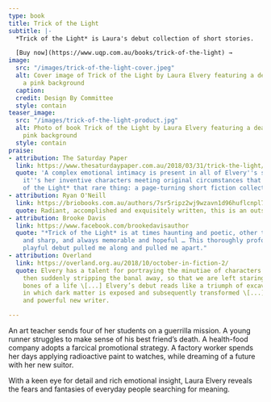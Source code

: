 ```yaml
---
type: book
title: Trick of the Light
subtitle: |-
  *Trick of the Light* is Laura's debut collection of short stories.

  [Buy now](https://www.uqp.com.au/books/trick-of-the-light) →
image:
  src: "/images/trick-of-the-light-cover.jpeg"
  alt: Cover image of Trick of the Light by Laura Elvery featuring a dead bird on
    a pink background
  caption: 
  credit: Design By Committee
  style: contain
teaser_image:
  src: "/images/trick-of-the-light-product.jpg"
  alt: Photo of book Trick of the Light by Laura Elvery featuring a dead bird on a
    pink background
  style: contain
praise:
- attribution: The Saturday Paper
  link: https://www.thesaturdaypaper.com.au/2018/03/31/trick-the-light/15218100005975
  quote: 'A complex emotional intimacy is present in all of Elvery''s stories, but
    it''s her inventive characters meeting original circumstances that makes *Trick
    of the Light* that rare thing: a page-turning short fiction collection.'
- attribution: Ryan O'Neill
  link: https://briobooks.com.au/authors/7sr5ripz2wj9wzavn1d96huflcnpl7
  quote: Radiant, accomplished and exquisitely written, this is an outstanding collection.
- attribution: Brooke Davis
  link: https://www.facebook.com/brookedavisauthor
  quote: "*Trick of the Light* is at times haunting and poetic, other times bright
    and sharp, and always memorable and hopeful … This thoroughly profound, bold and
    playful debut pulled me along and pulled me apart."
- attribution: Overland
  link: https://overland.org.au/2018/10/october-in-fiction-2/
  quote: Elvery has a talent for portraying the minutiae of characters’ lives and
    then suddenly stripping the banal away, so that we are left staring at the bare
    bones of a life \[...] Elvery’s debut reads like a triumph of excavation – a collection
    in which dark matter is exposed and subsequently transformed \[...] An intriguing
    and powerful new writer.

---
```

An art teacher sends four of her students on a guerrilla mission. A young runner struggles to make sense of his best friend’s death. A health-food company adopts a farcical promotional strategy. A factory worker spends her days applying radioactive paint to watches, while dreaming of a future with her new suitor.

With a keen eye for detail and rich emotional insight, Laura Elvery reveals the fears and fantasies of everyday people searching for meaning.